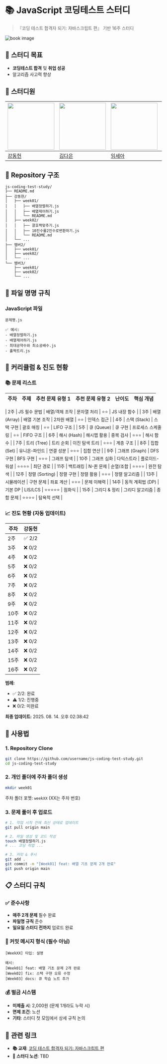 # 📚 JavaScript 코딩테스트 스터디

> 『코딩 테스트 합격자 되기: 자바스크립트 편』 기반 16주 스터디

![book image](https://contents.kyobobook.co.kr/sih/fit-in/458x0/pdt/9791191905885.jpg)

## 🎯 스터디 목표

- **코딩테스트 합격** 및 **취업 성공**
- 알고리즘 사고력 향상

## 👥 스터디원

| <a href="https://github.com/daniel2231"><img src="https://avatars.githubusercontent.com/u/39212398?v=4" width="150px"/></a> | <a href="https://github.com/dani1552"><img src="https://avatars.githubusercontent.com/u/150661115?v=4" width="150px"/></a> | <a href="https://github.com/seah526"><img src="https://avatars.githubusercontent.com/u/50127687?v=4" width="150px"/></a> | <a href="https://github.com/jjaneyxx"><img src="https://avatars.githubusercontent.com/u/176101105?v=4" width="150px"/></a> | <a href="https://github.com/merx88"><img src="https://avatars.githubusercontent.com/u/117734307?v=4" width="150px"/></a> | <a href="https://github.com/jinseoIT"><img src="https://avatars.githubusercontent.com/u/69947833?v=4" width="150px"/></a> |
| --------------------------------------------------------------------------------------------------------------------------- | -------------------------------------------------------------------------------------------------------------------------- | ------------------------------------------------------------------------------------------------------------------------ | -------------------------------------------------------------------------------------------------------------------------- | ------------------------------------------------------------------------------------------------------------------------ | ------------------------------------------------------------------------------------------------------------------------- |
| [강동헌](https://github.com/daniel2231)                                                                                     | [김다은](https://github.com/dani1552)                                                                                      | [임세아](https://github.com/seah526)                                                                                     | [장해명](https://github.com/jjaneyxx)                                                                                      | [장승훈](https://github.com/merx88)                                                                                      | [양진성](https://github.com/jinseoIT)                                                                                     |

## 📁 Repository 구조

```
js-coding-test-study/
├── README.md
├── 강동헌/
│   ├── week01/
│   │   ├── 배열정렬하기.js
│   │   ├── 배열제어하기.js
│   │   └── README.md
│   ├── week02/
│   │   ├── 괄호짝맞추기.js
│   │   ├── 10진수를2진수로변환하기.js
│   │   └── README.md
│   └── ...
├── 멤버2/
│   ├── week01/
│   ├── week02/
│   └── ...
└── 멤버3/
    ├── week01/
    ├── week02/
    └── ...
```

## 📝 파일 명명 규칙

### **JavaScript 파일**

```
문제명.js

✅ 예시:
- 배열정렬하기.js
- 배열제어하기.js
- 최대공약수와 최소공배수.js
- 홀짝트리.js
```

## 📅 커리큘럼 & 진도 현황

### 📚 문제 리스트 

| 주차 | 주제 | 추천 문제 유형 1 | 추천 문제 유형 2 | 난이도 | 핵심 개념 |
|------|------|-----------------|-----------------|--------|-----------|

| 2주 | JS 필수 문법 | 배열/객체 조작 | 문자열 처리 | ⭐⭐ | JS 내장 함수 |
| 3주 | 배열 (Array) | 배열 기본 조작 | 2차원 배열 | ⭐⭐ | 인덱스 접근 |
| 4주 | 스택 (Stack) | 스택 구현 | 괄호 매칭 | ⭐⭐ | LIFO 구조 |
| 5주 | 큐 (Queue) | 큐 구현 | 프로세스 스케줄링 | ⭐⭐ | FIFO 구조 |
| 6주 | 해시 (Hash) | 해시맵 활용 | 중복 검사 | ⭐⭐⭐ | 해시 함수 |
| 7주 | 트리 (Tree) | 트리 순회 | 이진 탐색 트리 | ⭐⭐⭐ | 계층 구조 |
| 8주 | 집합 (Set) | 유니온-파인드 | 연결 성분 | ⭐⭐⭐ | 집합 연산 |
| 9주 | 그래프 (Graph) | DFS 구현 | BFS 구현 | ⭐⭐⭐ | 그래프 탐색 |
| 10주 | 그래프 심화 | 다익스트라 | 플로이드-워셜 | ⭐⭐⭐⭐ | 최단 경로 |
| 11주 | 백트래킹 | N-퀸 문제 | 순열/조합 | ⭐⭐⭐⭐ | 완전 탐색 |
| 12주 | 정렬 (Sorting) | 정렬 구현 | 정렬 활용 | ⭐⭐⭐ | 정렬 알고리즘 |
| 13주 | 시뮬레이션 | 구현 문제 | 좌표 계산 | ⭐⭐⭐ | 문제 이해력 |
| 14주 | 동적 계획법 (DP) | 기본 DP | LIS/LCS | ⭐⭐⭐⭐⭐ | 점화식 |
| 15주 | 그리디 & 정리 | 그리디 알고리즘 | 종합 문제 | ⭐⭐⭐⭐ | 탐욕적 선택 |
### **📈 진도 현황** (자동 업데이트)

<!-- PROGRESS_START -->
| 주차 | 강동헌 |
|------|-------|
| 2주 | ✅ 2/2 |
| 3주 | ❌ 0/2 |
| 4주 | ❌ 0/2 |
| 5주 | ❌ 0/2 |
| 6주 | ❌ 0/2 |
| 7주 | ❌ 0/2 |
| 8주 | ❌ 0/2 |
| 9주 | ❌ 0/2 |
| 10주 | ❌ 0/2 |
| 11주 | ❌ 0/2 |
| 12주 | ❌ 0/2 |
| 13주 | ❌ 0/2 |
| 14주 | ❌ 0/2 |
| 15주 | ❌ 0/2 |
| 16주 | ❌ 0/2 |

**범례:**
- ✅ 2/2: 완료
- ⚠️ 1/2: 진행중  
- ❌ 0/2: 미완료

**최종 업데이트:** 2025. 08. 14. 오후 02:38:42
<!-- PROGRESS_END -->

## 🚀 사용법

### **1. Repository Clone**

```bash
git clone https://github.com/username/js-coding-test-study.git
cd js-coding-test-study
```

### **2. 개인 폴더에 주차 폴더 생성**

```bash
mkdir week01
```

주차 폴더 포멧: `weekXX` (XX는 주차 번호)

### **3. 문제 풀이 후 업로드**

```bash
# 1. 작업 시작 전에 최신 상태로 업데이트
git pull origin main

# 2. 파일 생성 및 코드 작성
touch 배열정렬하기.js
# ... 코딩 작업 ...

# 3. 커밋 & 푸시
git add .
git commit -m "[Week01] feat: 배열 기초 문제 2개 완료"
git push origin main
```

## 📋 스터디 규칙

### **✅ 준수사항**

- **매주 2개 문제** 필수 완료
- **파일명 규칙** 준수
- **일요일 스터디 전까지** 업로드 완료

### **📝 커밋 메시지 형식 (필수 아님)**

```
[WeekXX] 타입: 설명

예시:
[Week01] feat: 배열 기초 문제 2개 완료
[Week02] fix: 스택 구현 오류 수정
[Week03] docs: 큐 학습 노트 추가
```

### **💰 벌금 시스템**

- **미제출 시**: 2,000원 (문제 1개라도 누락 시)
- **면제 조건**: 노션 
- **기타**: 스터디 첫 모임에서 상세 규칙 논의

## 🔗 관련 링크

- **📚 교재**: [코딩 테스트 합격자 되기: 자바스크립트 편](https://product.kyobobook.co.kr/detail/S000213641007)
- **📝 스터디 노션**: TBD
